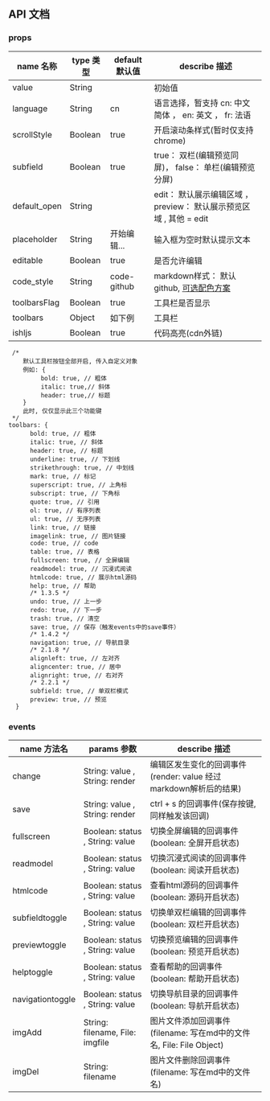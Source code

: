 ## API 文档

### props

| name 名称    | type 类型 | default 默认值 | describe 描述                                                |
| ------------ | --------- | -------------- | ------------------------------------------------------------ |
| value        | String    |                | 初始值                                                       |
| language     | String    | cn             | 语言选择，暂支持 cn: 中文简体 ， en: 英文 ， fr: 法语        |
| scrollStyle  | Boolean   | true           | 开启滚动条样式(暂时仅支持chrome)                             |
| subfield     | Boolean   | true           | true： 双栏(编辑预览同屏)， false： 单栏(编辑预览分屏)       |
| default_open | String    |                | edit： 默认展示编辑区域 ， preview： 默认展示预览区域  , 其他 = edit |
| placeholder  | String    | 开始编辑...    | 输入框为空时默认提示文本                                     |
| editable     | Boolean   | true           | 是否允许编辑                                                 |
| code_style   | String    | code-github    | markdown样式： 默认github, [可选配色方案](https://link.jianshu.com?t=.%2Fsrc%2Flib%2Fcore%2Fhljs%2Flang.hljs.css.js) |
| toolbarsFlag | Boolean   | true           | 工具栏是否显示                                               |
| toolbars     | Object    | 如下例         | 工具栏                                                       |
| ishljs       | Boolean   | true           | 代码高亮(cdn外链)                                            |

```
 /*
    默认工具栏按钮全部开启, 传入自定义对象
    例如: {
         bold: true, // 粗体
         italic: true,// 斜体
         header: true,// 标题
    }
    此时, 仅仅显示此三个功能键
 */
toolbars: {
      bold: true, // 粗体
      italic: true, // 斜体
      header: true, // 标题
      underline: true, // 下划线
      strikethrough: true, // 中划线
      mark: true, // 标记
      superscript: true, // 上角标
      subscript: true, // 下角标
      quote: true, // 引用
      ol: true, // 有序列表
      ul: true, // 无序列表
      link: true, // 链接
      imagelink: true, // 图片链接
      code: true, // code
      table: true, // 表格
      fullscreen: true, // 全屏编辑
      readmodel: true, // 沉浸式阅读
      htmlcode: true, // 展示html源码
      help: true, // 帮助
      /* 1.3.5 */
      undo: true, // 上一步
      redo: true, // 下一步
      trash: true, // 清空
      save: true, // 保存（触发events中的save事件）
      /* 1.4.2 */
      navigation: true, // 导航目录
      /* 2.1.8 */
      alignleft: true, // 左对齐
      aligncenter: true, // 居中
      alignright: true, // 右对齐
      /* 2.2.1 */
      subfield: true, // 单双栏模式
      preview: true, // 预览
  }
```

### events

| name 方法名      | params 参数                     | describe 描述                                                |
| ---------------- | ------------------------------- | ------------------------------------------------------------ |
| change           | String: value , String: render  | 编辑区发生变化的回调事件(render: value 经过markdown解析后的结果) |
| save             | String: value , String: render  | ctrl + s 的回调事件(保存按键,同样触发该回调)                 |
| fullscreen       | Boolean: status , String: value | 切换全屏编辑的回调事件(boolean: 全屏开启状态)                |
| readmodel        | Boolean: status , String: value | 切换沉浸式阅读的回调事件(boolean: 阅读开启状态)              |
| htmlcode         | Boolean: status , String: value | 查看html源码的回调事件(boolean: 源码开启状态)                |
| subfieldtoggle   | Boolean: status , String: value | 切换单双栏编辑的回调事件(boolean: 双栏开启状态)              |
| previewtoggle    | Boolean: status , String: value | 切换预览编辑的回调事件(boolean: 预览开启状态)                |
| helptoggle       | Boolean: status , String: value | 查看帮助的回调事件(boolean: 帮助开启状态)                    |
| navigationtoggle | Boolean: status , String: value | 切换导航目录的回调事件(boolean: 导航开启状态)                |
| imgAdd           | String: filename, File: imgfile | 图片文件添加回调事件(filename: 写在md中的文件名, File: File Object) |
| imgDel           | String: filename                | 图片文件删除回调事件(filename: 写在md中的文件名)             |